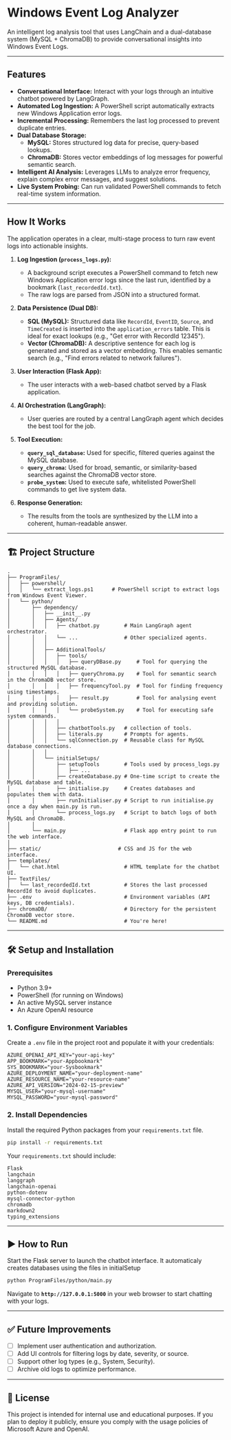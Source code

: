#  Windows Event Log Analyzer

An intelligent log analysis tool that uses LangChain and a dual-database system (MySQL + ChromaDB) to provide conversational insights into Windows Event Logs.

---

##  Features

-   **Conversational Interface:** Interact with your logs through an intuitive chatbot powered by LangGraph.
-   **Automated Log Ingestion:** A PowerShell script automatically extracts new Windows Application error logs.
-   **Incremental Processing:** Remembers the last log processed to prevent duplicate entries.
-   **Dual Database Storage:**
    -   **MySQL:** Stores structured log data for precise, query-based lookups.
    -   **ChromaDB:** Stores vector embeddings of log messages for powerful semantic search.
-   **Intelligent AI Analysis:** Leverages LLMs to analyze error frequency, explain complex error messages, and suggest solutions.
-   **Live System Probing:** Can run validated PowerShell commands to fetch real-time system information.

---

##  How It Works

The application operates in a clear, multi-stage process to turn raw event logs into actionable insights.

1.  **Log Ingestion (`process_logs.py`):**
    -   A background script executes a PowerShell command to fetch new Windows Application error logs since the last run, identified by a bookmark (`last_recordedId.txt`).
    -   The raw logs are parsed from JSON into a structured format.

2.  **Data Persistence (Dual DB):**
    -   **SQL (MySQL):** Structured data like `RecordId`, `EventID`, `Source`, and `TimeCreated` is inserted into the `application_errors` table. This is ideal for exact lookups (e.g., "Get error with RecordId 12345").
    -   **Vector (ChromaDB):** A descriptive sentence for each log is generated and stored as a vector embedding. This enables semantic search (e.g., "Find errors related to network failures").

3.  **User Interaction (Flask App):**
    -   The user interacts with a web-based chatbot served by a Flask application.

4.  **AI Orchestration (LangGraph):**
    -   User queries are routed by a central LangGraph agent which decides the best tool for the job.

5.  **Tool Execution:**
    -   **`query_sql_database`:** Used for specific, filtered queries against the MySQL database.
    -   **`query_chroma`:** Used for broad, semantic, or similarity-based searches against the ChromaDB vector store.
    -   **`probe_system`:** Used to execute safe, whitelisted PowerShell commands to get live system data.

6.  **Response Generation:**
    -   The results from the tools are synthesized by the LLM into a coherent, human-readable answer.

---

## 🏗️ Project Structure

```
.
├── ProgramFiles/
│   ├── powershell/
│   │   └── extract_logs.ps1      # PowerShell script to extract logs from Windows Event Viewer.
│   └── python/
│       ├── dependency/
│       │   ├── __init__.py
│       │   ├── Agents/
│       │   │   ├── chatbot.py        # Main LangGraph agent orchestrator.
│       │   │   └── ...               # Other specialized agents.
│       │   │
│       │   ├── AdditionalTools/
│       │   │   ├── tools/
│       │   │   │   ├── queryDBase.py     # Tool for querying the structured MySQL database.
│       │   │   │   ├── queryChroma.py    # Tool for semantic search in the ChromaDB vector store.
│       │   │   │   ├── frequencyTool.py  # Tool for finding frequency using timestamps.
│       │   │   │   ├── result.py         # Tool for analysing event and providing solution.
│       │   │   │   └── probeSystem.py    # Tool for executing safe system commands.
│       │   │   │
│       │   │   ├── chatbotTools.py   # collection of tools.
│       │   │   ├── literals.py       # Prompts for agents.
│       │   │   └── sqlConnection.py  # Reusable class for MySQL database connections.
│       │   │
│       │   └── initialSetups/
│       │       ├── setupTools        # Tools used by process_logs.py
│       │       │   ├── ...
│       │       ├── createDatabase.py # One-time script to create the MySQL database and table.
│       │       ├── initialise.py     # Creates databases and populates them with data.
│       │       ├── runInitialiser.py # Script to run initialise.py once a day when main.py is run.
│       │       └── process_logs.py   # Script to batch logs of both MySQL and ChromaDB.
│       │
│       └── main.py                   # Flask app entry point to run the web interface.
│
├── static/                         # CSS and JS for the web interface.
├── templates/
│   └── chat.html                     # HTML template for the chatbot UI.
├── TextFiles/
│   └── last_recordedId.txt           # Stores the last processed RecordId to avoid duplicates.
├── .env                              # Environment variables (API keys, DB credentials).
├── chromaDB/                         # Directory for the persistent ChromaDB vector store.
└── README.md                         # You're here!
```

---

## 🛠️ Setup and Installation

### Prerequisites
-   Python 3.9+
-   PowerShell (for running on Windows)
-   An active MySQL server instance
-   An Azure OpenAI resource

### 1. Configure Environment Variables

Create a `.env` file in the project root and populate it with your credentials:

```text
AZURE_OPENAI_API_KEY="your-api-key"
APP_BOOKMARK="your-Appbookmark"
SYS_BOOKMARK="your-Sysbookmark"
AZURE_DEPLOYMENT_NAME="your-deployment-name"
AZURE_RESOURCE_NAME="your-resource-name"
AZURE_API_VERSION="2024-02-15-preview"
MYSQL_USER="your-mysql-username"
MYSQL_PASSWORD="your-mysql-password"
```

### 2. Install Dependencies

Install the required Python packages from your `requirements.txt` file.

```bash
pip install -r requirements.txt
```

Your `requirements.txt` should include:
```text
Flask
langchain
langgraph
langchain-openai
python-dotenv
mysql-connector-python
chromadb
markdown2
typing_extensions
```

---

## ▶️ How to Run

Start the Flask server to launch the chatbot interface.
It automaticaly creates databases using the files in initialSetup


```bash
python ProgramFiles/python/main.py
```

Navigate to **`http://127.0.0.1:5000`** in your web browser to start chatting with your logs.

---

## ✅ Future Improvements

-   [ ] Implement user authentication and authorization.
-   [ ] Add UI controls for filtering logs by date, severity, or source.
-   [ ] Support other log types (e.g., System, Security).
-   [ ] Archive old logs to optimize performance.

---

## 📄 License

This project is intended for internal use and educational purposes. If you plan to deploy it publicly, ensure you comply with the usage policies of Microsoft Azure and OpenAI.